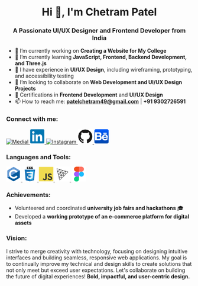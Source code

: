 <h1 align="center">Hi 👋, I'm Chetram Patel</h1>
<h3 align="center">A Passionate UI/UX Designer and Frontend Developer from India</h3>

- 🔭 I’m currently working on <strong>Creating a Website for My College</strong>  
- 🌱 I’m currently learning <strong>JavaScript, Frontend, Backend Development, and Three.js</strong>  
- 🎨 I have experience in <strong>UI/UX Design</strong>, including wireframing, prototyping, and accessibility testing  
- 👯 I’m looking to collaborate on <strong>Web Development and UI/UX Design Projects</strong>  
- 📜 Certifications in <strong>Frontend Development</strong> and <strong>UI/UX Design</strong>  
- 📫 How to reach me: <strong>patelchetram49@gmail.com</strong> | <strong>+91 9302726591</strong>

<h3 align="left">Connect with me:</h3>
<p align="left">
  <a href="https://www.medial.app/user/chetram-patel-5660cfe8dad75" target="_blank" rel="noreferrer">
    <img src="[https://img.icons8.com/ios-filled/50/000000/share-3.png](https://play-lh.googleusercontent.com/fy8qLJ7AdY5QP4tnlnp8AtAqT_rS1h-2ZS_8ANTz_J2il0La7_E9VJozPn3mLFxTj-Bq=w240-h480-rw)" alt="Medial" width="40" height="40" />
  </a>
  <a href="https://www.linkedin.com/in/chetram-patel-b25768252/" target="_blank" rel="noreferrer">
    <img src="https://raw.githubusercontent.com/devicons/devicon/master/icons/linkedin/linkedin-original.svg" alt="LinkedIn" width="40" height="40" />
  </a>
  <a href="https://www.instagram.com/developer_chetram" target="_blank" rel="noreferrer">
    <img src="https://img.icons8.com/ios-filled/50/000000/instagram-new.png" alt="Instagram" width="40" height="40" />
  </a>
  <a href="https://github.com/DeveloperChetram/" target="_blank" rel="noreferrer">
    <img src="https://raw.githubusercontent.com/devicons/devicon/master/icons/github/github-original.svg" alt="GitHub" width="40" height="40" />
  </a>
  <a href="https://www.behance.net/chetrampatel" target="_blank" rel="noreferrer">
    <img src="https://raw.githubusercontent.com/devicons/devicon/master/icons/behance/behance-original.svg" alt="Behance" width="40" height="40" />
  </a>
</p>

<h3 align="left">Languages and Tools:</h3>
<p align="left">
  <a href="https://www.cprogramming.com/" target="_blank" rel="noreferrer">
    <img src="https://raw.githubusercontent.com/devicons/devicon/master/icons/c/c-original.svg" alt="C" width="40" height="40" />
  </a>
  <a href="https://www.w3schools.com/css/" target="_blank" rel="noreferrer">
    <img src="https://raw.githubusercontent.com/devicons/devicon/master/icons/css3/css3-original-wordmark.svg" alt="CSS3" width="40" height="40" />
  </a>
  <a href="https://developer.mozilla.org/en-US/docs/Web/JavaScript" target="_blank" rel="noreferrer">
    <img src="https://raw.githubusercontent.com/devicons/devicon/master/icons/javascript/javascript-original.svg" alt="JavaScript" width="40" height="40" />
  </a>
  <a href="https://threejs.org/" target="_blank" rel="noreferrer">
    <img src="https://raw.githubusercontent.com/devicons/devicon/master/icons/threejs/threejs-original.svg" alt="Three.js" width="40" height="40" />
  </a>
  <a href="https://www.figma.com/" target="_blank" rel="noreferrer">
    <img src="https://raw.githubusercontent.com/devicons/devicon/master/icons/figma/figma-original.svg" alt="Figma" width="40" height="40" />
  </a>
</p>

<h3 align="left">Achievements:</h3>
<ul>
  <li>Volunteered and coordinated <strong>university job fairs and hackathons</strong> 🎓</li>
  <li>Developed a <strong>working prototype of an e-commerce platform for digital assets</strong></li>
</ul>

<h3 align="left">Vision:</h3>
<p>I strive to merge creativity with technology, focusing on designing intuitive interfaces and building seamless, responsive web applications. My goal is to continually improve my technical and design skills to create solutions that not only meet but exceed user expectations. Let's collaborate on building the future of digital experiences! <strong>Bold, impactful, and user-centric design.</strong></p>
